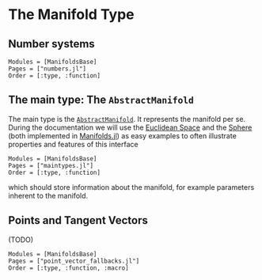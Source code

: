 # The Manifold Type

## Number systems

```@autodocs
Modules = [ManifoldsBase]
Pages = ["numbers.jl"]
Order = [:type, :function]
```

## The main type: The `AbstractManifold`

The main type is the [`AbstractManifold`](@ref). It represents the manifold per se.
During the documentation we will use the [Euclidean Space](https://juliamanifolds.github.io/Manifolds.jl/latest/manifolds/euclidean.html) and the [Sphere](https://juliamanifolds.github.io/Manifolds.jl/latest/manifolds/sphere.html) (both implemented in [Manifolds.jl](https://github.com/JuliaManifolds/Manifolds.jl)) as easy examples to often illustrate properties and features of this interface

```@autodocs
Modules = [ManifoldsBase]
Pages = ["maintypes.jl"]
Order = [:type, :function]
```

which should store information about the manifold, for example parameters inherent to the manifold.

## Points and Tangent Vectors

(TODO)

```@autodocs
Modules = [ManifoldsBase]
Pages = ["point_vector_fallbacks.jl"]
Order = [:type, :function, :macro]
```
